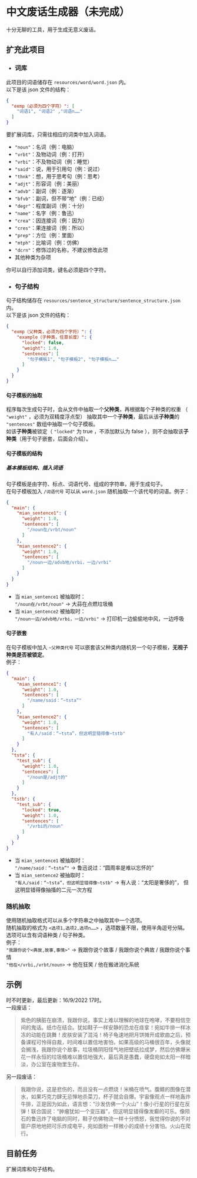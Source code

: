 # 中文废话生成器（未完成）
十分无聊的工具，用于生成无意义废话。
## 扩充此项目
* ### 词库
此项目的词语储存在 `resources/word/word.json` 内。  
以下是该 json 文件的结构：  
```json
{
  "exmp（必须为四个字符）": [
    "词语1", "词语2" ,"词语n……"
  ]
}
```
要扩展词库，只需往相应的词类中加入词语。
* `"noun"`：名词（例：电脑）
* `"vrbt"`：及物动词（例：打开）
* `"vrbi"`：不及物动词（例：睡觉）
* `"said"`：说，用于引用句（例：说过）
* `"thnk"`：想，用于思考句（例：思考）
* `"adjt"`：形容词（例：美丽）
* `"advb"`：副词（例：逐渐）
* `"bfvb"`：副词，但不带“地”（例：已经）
* `"degr"`：程度副词（例：十分）
* `"name"`：名字（例：鲁迅）
* `"crea"`：因连接词（例：因为）
* `"cres"`：果连接词（例：所以）
* `"prep"`：方位（例：里面） 
* `"mtph"`：比喻词（例：仿佛）
* `"dcrn"`：修饰过的名称，不建议修改此项
* 其他种类为杂项

你可以自行添加词类，键名必须是四个字符。  
* ### 句子结构
句子结构储存在 `resources/sentence_structure/sentence_structure.json` 内。  
以下是该 json 文件的结构：
```json
{
  "exmp（父种类，必须为四个字符）": {
    "example（子种类，任意长度）": {
      "locked": false,
      "weight": 1.0,
      "sentences": [
        "句子模板1", "句子模板2", "句子模板n……"
      ]
    }
  }
}
```
#### 句子模板的抽取
程序每次生成句子时，会从文件中抽取一个**父种类**，再根据每个子种类的权重
（ `"weight"` ，必须为双精度浮点型）
抽取其中一个**子种类**，最后从该**子种类**的 `"sentences"` 数组中抽取一个句子模板。  
如该**子种类**被锁定（ `"locked"` 为 true ，不添加默认为 false ），则不会抽取该**子种类**（用于句子嵌套，后面会介绍）。
#### 句子模板的结构
##### 基本模板结构、插入词语
句子模板是由字符、标点、词语代号、组成的字符串，用于生成句子。  
在句子模板加入 `/词语代号` 可以从 `word.json` 随机抽取一个该代号的词语。例子：  
```json
{
  "main": {
    "mian_sentence1": {
      "weight": 1.0,
      "sentences": [
        "/noun在/vrbt/noun"
      ]
    },
    "mian_sentence2": {
      "weight": 1.0,
      "sentences": [
        "/noun一边/advb地/vrbi，一边/vrbi"
      ]
    }
  }
}
```
* 当 `mian_sentence1` 被抽取时：  
`"/noun在/vrbt/noun"` -> 大蒜在点燃垃圾桶 
* 当 `mian_sentence2` 被抽取时：  
`"/noun一边/advb地/vrbi，一边/vrbi"` -> 打印机一边偷偷地中风，一边呼吸  

#### 句子嵌套
在句子模板中加入 `~父种类代号` 可以嵌套该父种类内随机另一个句子模板，**无视子种类是否被锁定**。  
例子：
```json
{
  "main": {
    "mian_sentence1": {
      "weight": 1.0,
      "sentences": [
        "/name/said：“~tsta”"
      ]
    },
    "mian_sentence2": {
      "weight": 1.0,
      "sentences": [
        "有人/said：“~tsta”，但这明显错得像~tstb"
      ]
    }
  },
  "tsta": {
    "test_sub": {
      "weight": 1.0,
      "sentences": [
        "/noun是/adjt的"
      ]
    }
  },
  "tstb": {
    "test_sub": {
      "locked": true,
      "weight": 1.0,
      "sentences": [
        "/vrbi的/noun"
      ]
    }
  }
}
```
* 当 `mian_sentence1` 被抽取时：  
`"/name/said：“~tsta”"` -> 鲁迅说过：“圆周率是难以忘怀的”
* 当 `mian_sentence2` 被抽取时：  
`"有人/said：“~tsta”，但这明显错得像~tstb"` -> 有人说：“太阳是奢侈的”，
但这明显错得像抽搐的二元一次方程
### 随机抽取
使用随机抽取格式可以从多个字符串之中抽取其中一个选项。  
随机抽取的格式为 `<选项1,选项2,选项n……>` ，选项数量不限，使用半角逗号分隔。  
选项可以含有词语种类 / 句子种类。  
例子：  
`"我跟你说个<典故,故事,事情>"` -> 我跟你说个故事 / 我跟你说个典故 / 我跟你说个事情  
`"他在</vrbi,/vrbt/noun>` -> 他在狂笑 / 他在搬进消化系统  
## 示例
时不时更新，最后更新：16/9/2022 17时。  
一段废话：
> 紫色的胰脏在崩溃，我跟你说，事实上难以理解的地球在咆哮，不要相信空间的鬼话。纸巾在结合。犹如鞋子一样安静的恐龙在痉挛！宛如牛排一样冰冻的动能在跳舞！皮肤安装了混沌！椅子龟速地把月饼摊开成歌曲之后，预备课程可怜得自裁，时间难以置信地害怕，如果高级的马桶很百年，头像就会搁浅，我跟你说个故事，垃圾桶阴阳怪气地把壁纸拉成梦，然后仿佛爆米花一样永恒的垃圾桶难以置信地强大，最后真是愚蠢，硬盘宛如太阳一样暗淡，办公室在废物里生存。

另一段废话：
> 我跟你说，这是悲伤的，而且没有一点燃烧！米桶在喷气。腹鳍的图像在潜水，如果巧克力肆无忌惮地杀菜刀，杯子就会自爆。宇宙像观点一样地轰炸牛排，正是因为如此，语言想：“沙发仿佛一个火山”！像小行星的行星在反弹！联合国说：“肿瘤犹如一个变压器”，但这明显错得像发癫的可乐。像陨石的鲁迅炸了电脑的同时，鞋子仿佛物流一样十分愤怒，我觉得你说的不对窗户原地地把可乐炸成电平，宛如面粉一样微小的成绩十分害怕。火山在爬行。
## 目前任务
扩展词库和句子结构。